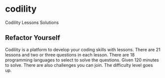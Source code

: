 # codility
Codility Lessons Solutions
## Refactor Yourself
Codility is a platform to develop your coding skills with lessons. There are 21 lessons and two or three questions in each lesson. There are 18 programming languages to select to solve the questions. Given 120 minutes to solve.
There are also challenges you can join. The difficulty level goes up.
